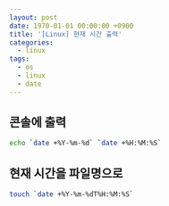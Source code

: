 ```yaml
---
layout: post
date: 1970-01-01 00:00:00 +0900
title: '[Linux] 현재 시간 출력'
categories:
  - linux
tags:
  - os
  - linux
  - date
---
```


## 콘솔에 출력
```bash
echo `date +%Y-%m-%d` `date +%H:%M:%S`
```

## 현재 시간을 파일명으로
```bash
touch `date +%Y-%m-%dT%H:%M:%S`
```
